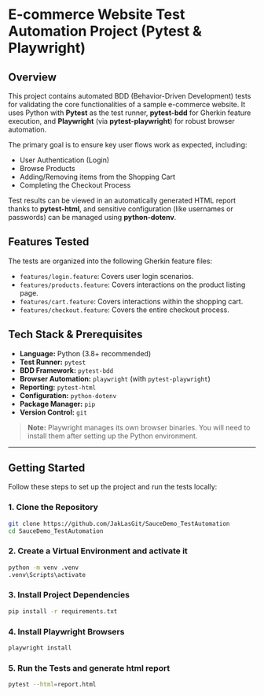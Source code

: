 # E-commerce Website Test Automation Project (Pytest & Playwright)

## Overview

This project contains automated BDD (Behavior-Driven Development) tests for validating the core functionalities of a sample e-commerce website. It uses Python with **Pytest** as the test runner, **pytest-bdd** for Gherkin feature execution, and **Playwright** (via **pytest-playwright**) for robust browser automation.

The primary goal is to ensure key user flows work as expected, including:
* User Authentication (Login)
* Browse Products
* Adding/Removing items from the Shopping Cart
* Completing the Checkout Process

Test results can be viewed in an automatically generated HTML report thanks to **pytest-html**, and sensitive configuration (like usernames or passwords) can be managed using **python-dotenv**.

## Features Tested

The tests are organized into the following Gherkin feature files:

* `features/login.feature`: Covers user login scenarios.
* `features/products.feature`: Covers interactions on the product listing page.
* `features/cart.feature`: Covers interactions within the shopping cart.
* `features/checkout.feature`: Covers the entire checkout process.

## Tech Stack & Prerequisites

- **Language:** Python (3.8+ recommended)
- **Test Runner:** `pytest`
- **BDD Framework:** `pytest-bdd`
- **Browser Automation:** `playwright` (with `pytest-playwright`)
- **Reporting:** `pytest-html`
- **Configuration:** `python-dotenv`
- **Package Manager:** `pip`
- **Version Control:** `git`

> **Note:** Playwright manages its own browser binaries. You will need to install them after setting up the Python environment.

---

## Getting Started

Follow these steps to set up the project and run the tests locally:

### 1. Clone the Repository
```bash
git clone https://github.com/JakLasGit/SauceDemo_TestAutomation
cd SauceDemo_TestAutomation
```
### 2. Create a Virtual Environment and activate it
```bash
python -m venv .venv
.venv\Scripts\activate
```
### 3. Install Project Dependencies
```bash
pip install -r requirements.txt
```
### 4. Install Playwright Browsers
```bash
playwright install
```
### 5. Run the Tests and generate html report
```bash
pytest --html=report.html
```
